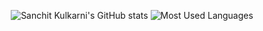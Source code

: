 <p align="center">
  <img src="https://github-readme-stats.vercel.app/api?username=SanchitKulkarni1&show_icons=true&theme=nord&hide_border=true&hide_title=true&bg_color=191724&text_color=928a9b&icon_color=ff9a3d&ring_color=ff9a3d" alt="Sanchit Kulkarni's GitHub stats" />
  <img src="https://github-readme-stats.vercel.app/api/top-langs/?username=SanchitKulkarni1&layout=compact&theme=nord&hide_border=true&title_color=928a9b&bg_color=191724&text_color=928a9b" alt="Most Used Languages" />
</p>
